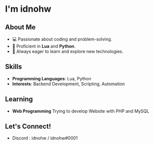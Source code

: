 # I'm idnohw

## About Me
- 💻 Passionate about coding and problem-solving.
- 🧠 Proficient in **Lua** and **Python**.
- 🚀 Always eager to learn and explore new technologies.

## Skills
- **Programming Languages**: Lua, Python
- **Interests**: Backend Development, Scripting, Automation

## Learning
- **Web Programming** Trying to develop Website with PHP and MySQL

## Let's Connect!
- Discord : idnohw / idnohw#0001
